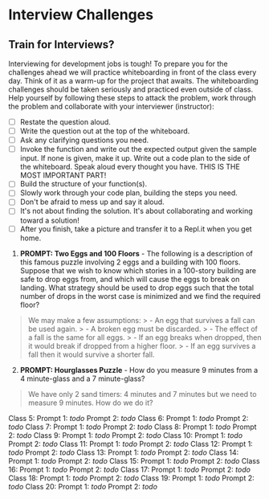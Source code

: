 # Interview Challenges

## Train for Interviews?

Interviewing for development jobs is tough! To prepare you for the challenges ahead we will practice whiteboarding in front of the class every day. Think of it as a warm-up for the project that awaits. The whiteboarding challenges should be taken seriously and practiced even outside of class. Help yourself by following these steps to attack the problem, work through the problem and collaborate with your interviewer (instructor):

- [ ] Restate the question aloud.
- [ ] Write the question out at the top of the whiteboard.
- [ ] Ask any clarifying questions you need.
- [ ] Invoke the function and write out the expected output given the sample input. If none is given, make it up.
Write out a code plan to the side of the whiteboard.
Speak aloud every thought you have. THIS IS THE MOST IMPORTANT PART!
- [ ] Build the structure of your function(s).
- [ ] Slowly work through your code plan, building the steps you need.
- [ ] Don't be afraid to mess up and say it aloud.
- [ ] It's not about finding the solution. It's about collaborating and working toward a solution!
- [ ] After you finish, take a picture and transfer it to a Repl.it when you get home.

1. **PROMPT: Two Eggs and 100 Floors** - The following is a description of this famous puzzle involving 2 eggs and a building with 100 floors. Suppose that we wish to know which stories in a 100-story building are safe to drop eggs from, and which will cause the eggs to break on landing. What strategy should be used to drop eggs such that the total number of drops in the worst case is minimized and we find the required floor?

  > We may make a few assumptions:
    > - An egg that survives a fall can be used again.
    > - A broken egg must be discarded.
    > - The effect of a fall is the same for all eggs.
    > - If an egg breaks when dropped, then it would break if dropped from a higher floor.
    > - If an egg survives a fall then it would survive a shorter fall.

2. **PROMPT: Hourglasses Puzzle** - How do you measure 9 minutes from a 4 minute-glass and a 7 minute-glass?

  > We have only 2 sand timers: 4 minutes and 7 minutes but we need to measure 9 minutes. How do we do it?
  
Class 5:
  Prompt 1: *todo*
  Prompt 2: *todo*
Class 6:
  Prompt 1: *todo*
  Prompt 2: *todo*
Class 7:
  Prompt 1: *todo*
  Prompt 2: *todo*
Class 8:
  Prompt 1: *todo*
  Prompt 2: *todo*
Class 9:
  Prompt 1: *todo*
  Prompt 2: *todo*
Class 10:
  Prompt 1: *todo*
  Prompt 2: *todo*
Class 11:
  Prompt 1: *todo*
  Prompt 2: *todo*
Class 12:
  Prompt 1: *todo*
  Prompt 2: *todo*
Class 13:
  Prompt 1: *todo*
  Prompt 2: *todo*
Class 14:
  Prompt 1: *todo*
  Prompt 2: *todo*
Class 15:
  Prompt 1: *todo*
  Prompt 2: *todo*
Class 16:
  Prompt 1: *todo*
  Prompt 2: *todo*
Class 17:
  Prompt 1: *todo*
  Prompt 2: *todo*
Class 18:
  Prompt 1: *todo*
  Prompt 2: *todo*
Class 19:
  Prompt 1: *todo*
  Prompt 2: *todo*
Class 20:
  Prompt 1: *todo*
  Prompt 2: *todo*

  <!-- Estimated readtime functionality for a web page -->